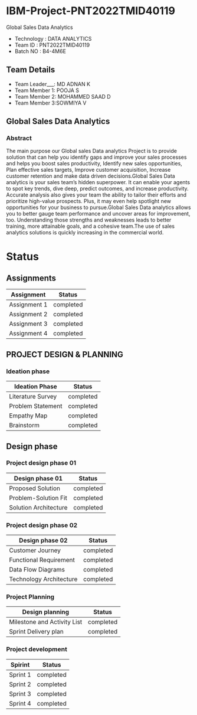 # IBM-Project-PNT2022TMID40119
Global Sales Data Analytics

- Technology : DATA ANALYTICS
- Team ID    : PNT2022TMID40119
- Batch NO   : B4-4M6E

## Team Details

- Team Leader___: MD ADNAN K
- Team Member 1: POOJA S
- Team Member 2: MOHAMMED SAAD D
- Team Member 3:SOWMIYA V

## Global Sales Data Analytics

### Abstract

The main purpose our Global sales Data analytics Project is to provide
solution that can help you identify gaps and improve your sales processes
and helps you boost sales productivity, Identify new sales opportunities,
Plan effective sales targets, Improve customer acquisition, Increase
customer retention and make data driven decisions.Global Sales Data
analytics is your sales team’s hidden superpower. It can enable your agents
to spot key trends, dive deep, predict outcomes, and increase productivity.
Accurate analysis also gives your team the ability to tailor their efforts and
prioritize high-value prospects. Plus, it may even help spotlight new
opportunities for your business to pursue.Global Sales Data analytics
allows you to better gauge team performance and uncover areas for
improvement, too. Understanding those strengths and weaknesses leads to
better training, more attainable goals, and a cohesive team.The use of
sales analytics solutions is quickly increasing in the commercial world.

# Status

## Assignments

|Assignment|Status|
|-|-|
|Assignment 1 | completed|
|Assignment 2 | completed|
|Assignment 3 | completed|
|Assignment 4 | completed|

## PROJECT DESIGN & PLANNING

### Ideation phase


|Ideation Phase|Status|
|-|-|
|Literature Survey | completed|
|Problem Statement | completed|
|Empathy Map | completed|
|Brainstorm | completed|

##  Design phase


### Project design phase 01

|Design phase 01|Status|
|-|-|
|Proposed Solution | completed|
|Problem-Solution Fit | completed|
|Solution Architecture | completed|

### Project design phase 02

|Design phase 02|Status|
|-|-|
|Customer Journey | completed|
|Functional Requirement | completed|
|Data Flow Diagrams | completed|
|Technology Architecture | completed|

### Project Planning
|Design planning |Status|
|-|-|
|Milestone and Activity List | completed|
|Sprint Delivery plan| completed|

### Project development

|Spirint |Status|
|-|-|
|Sprint 1 | completed|
|Sprint 2 | completed|
|Sprint 3 | completed|
|Sprint 4 | completed|
